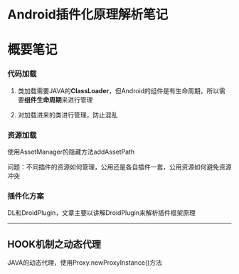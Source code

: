 # Android插件化原理解析笔记

# 概要笔记

### 代码加载

1. 类加载需要JAVA的**ClassLoader**，但Android的组件是有生命周期，所以需要**组件生命周期**来进行管理

2. 对加载进来的类进行管理，防止混乱

### 资源加载

使用AssetManager的隐藏方法addAssetPath

问题：不同插件的资源如何管理，公用还是各自插件一套，公用资源如何避免资源冲突

### 插件化方案

DL和DroidPlugin，文章主要以讲解DroidPlugin来解析插件框架原理

------



## HOOK机制之动态代理

JAVA的动态代理，使用Proxy.newProxyInstance()方法

